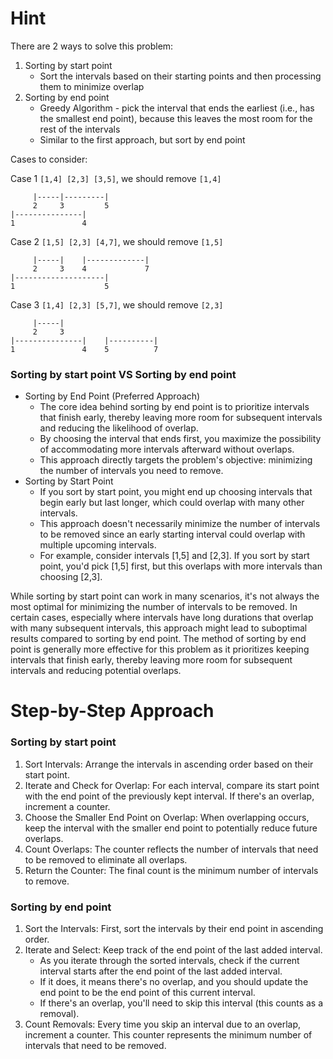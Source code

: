 # Hint

There are 2 ways to solve this problem:

1. Sorting by start point
    * Sort the intervals based on their starting points and then processing them to minimize overlap
2. Sorting by end point
    * Greedy Algorithm - pick the interval that ends the earliest (i.e., has the smallest end point), because this leaves the most room for the rest of the intervals
    * Similar to the first approach, but sort by end point

Cases to consider:

Case 1 `[1,4] [2,3] [3,5]`, we should remove `[1,4]`

         |-----|---------|
         2     3         5
    |---------------|
    1               4

Case 2 `[1,5] [2,3] [4,7]`, we should remove `[1,5]`

         |-----|    |-------------|
         2     3    4             7
    |--------------------|
    1                    5

Case 3 `[1,4] [2,3] [5,7]`, we should remove `[2,3]`

         |-----|
         2     3
    |---------------|    |----------|
    1               4    5          7

### Sorting by start point VS Sorting by end point

* Sorting by End Point (Preferred Approach)
    * The core idea behind sorting by end point is to prioritize intervals that finish early, thereby leaving more room for subsequent intervals and reducing the likelihood of overlap.
    * By choosing the interval that ends first, you maximize the possibility of accommodating more intervals afterward without overlaps.
    * This approach directly targets the problem's objective: minimizing the number of intervals you need to remove.
* Sorting by Start Point
    * If you sort by start point, you might end up choosing intervals that begin early but last longer, which could overlap with many other intervals.
    * This approach doesn't necessarily minimize the number of intervals to be removed since an early starting interval could overlap with multiple upcoming intervals.
    * For example, consider intervals [1,5] and [2,3]. If you sort by start point, you'd pick [1,5] first, but this overlaps with more intervals than choosing [2,3].

While sorting by start point can work in many scenarios, it's not always the most optimal for minimizing the number of intervals to be removed.
In certain cases, especially where intervals have long durations that overlap with many subsequent intervals, this approach might lead to suboptimal results compared to sorting by end point.
The method of sorting by end point is generally more effective for this problem as it prioritizes keeping intervals that finish early,
thereby leaving more room for subsequent intervals and reducing potential overlaps.


# Step-by-Step Approach

### Sorting by start point

1. Sort Intervals: Arrange the intervals in ascending order based on their start point.
1. Iterate and Check for Overlap: For each interval, compare its start point with the end point of the previously kept interval. If there's an overlap, increment a counter.
1. Choose the Smaller End Point on Overlap: When overlapping occurs, keep the interval with the smaller end point to potentially reduce future overlaps.
1. Count Overlaps: The counter reflects the number of intervals that need to be removed to eliminate all overlaps.
1. Return the Counter: The final count is the minimum number of intervals to remove.

### Sorting by end point

1. Sort the Intervals: First, sort the intervals by their end point in ascending order.
1. Iterate and Select: Keep track of the end point of the last added interval.
    * As you iterate through the sorted intervals, check if the current interval starts after the end point of the last added interval.
    * If it does, it means there's no overlap, and you should update the end point to be the end point of this current interval.
    * If there's an overlap, you'll need to skip this interval (this counts as a removal).
1. Count Removals: Every time you skip an interval due to an overlap, increment a counter. This counter represents the minimum number of intervals that need to be removed.

